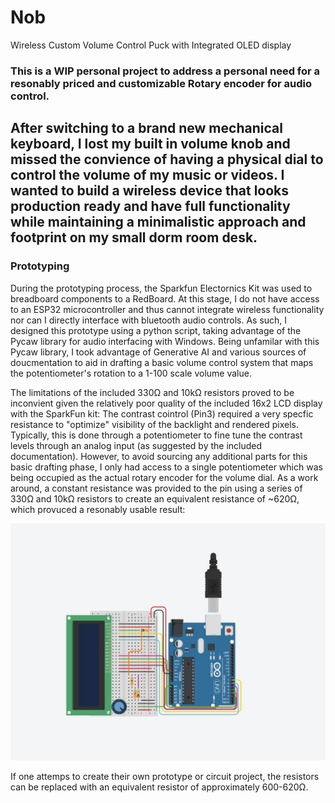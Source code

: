 # Nob
Wireless Custom Volume Control Puck with Integrated OLED display 

### This is a WIP personal project to address a personal need for a resonably priced and customizable Rotary encoder for audio control. 

After switching to a brand new mechanical keyboard, I lost my built in volume knob and missed the convience of having a physical dial to control the volume of my music or videos. 
I wanted to build a wireless device that looks production ready and have full functionality while maintaining a minimalistic approach and footprint on my small dorm room desk.
---
### Prototyping
During the prototyping process, the Sparkfun Electornics Kit was used to breadboard components to a RedBoard. At this stage, I do not have access to an ESP32 microcontroller and thus cannot integrate wireless functionality nor can I directly interface with bluetooth audio controls. As such, I designed this prototype using a python script, taking advantage of the Pycaw library for audio interfacing with Windows. Being unfamilar with this Pycaw library, I took advantage of Generative AI and various sources of doucmentation to aid in drafting a basic volume control system that maps the potentiometer's rotation to a 1-100 scale volume value.

The limitations of the included 330Ω and 10kΩ resistors proved to be inconvient given the relatively poor quality of the included 16x2 LCD display with the SparkFun kit: The contrast cointrol (Pin3) required a very specfic resistance to "optimize" visibility of the backlight and rendered pixels. Typically, this is done through a potentiometer to fine tune the contrast levels through an analog input (as suggested by the included documentation). However, to avoid sourcing any additional parts for this basic drafting phase, I only had access to a single potentiometer which was being occupied as the actual rotary encoder for the volume dial. As a work around, a constant resistance was provided to the pin using a series of 330Ω and 10kΩ resistors to create an equivalent resistance of ~620Ω, which provuced a resonably usable result: 

![Overview of the breadboard prototype](https://github.com/PotatoSlop/Nob/blob/main/docs/iamges/Circuit%20TinkerCAD.jpg)

If one attemps to create their own prototype or circuit project, the resistors can be replaced with an equivalent resistor of approximately 600-620Ω.




